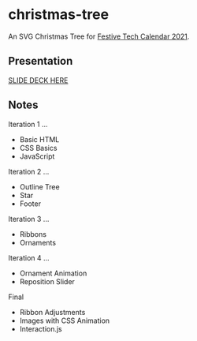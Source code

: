 # christmas-tree
 
An SVG Christmas Tree for [Festive Tech Calendar 2021](https://festivetechcalendar.com/).

## Presentation

[SLIDE DECK HERE](https://festivetechcalendar.com/)

## Notes

Iteration 1 ...

* Basic HTML
* CSS Basics
* JavaScript

Iteration 2 ...

* Outline Tree
* Star
* Footer

Iteration 3 ...

* Ribbons
* Ornaments

Iteration 4 ...

* Ornament Animation
* Reposition Slider

Final

* Ribbon Adjustments
* Images with CSS Animation
* Interaction.js
